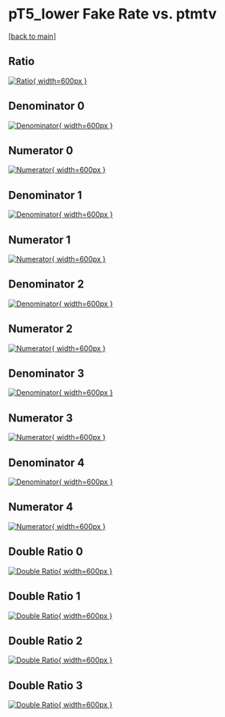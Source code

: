 # pT5_lower Fake Rate vs. ptmtv

[[back to main](./)]



## Ratio

[![Ratio](../mtv/var/pT5_lower_fakerate_ptmtv.png){ width=600px }](../mtv/var/pT5_lower_fakerate_ptmtv.pdf)

## Denominator 0

[![Denominator](../mtv/den/pT5_lower_fakerate_ptmtv_den0.png){ width=600px }](../mtv/den/pT5_lower_fakerate_ptmtv_den0.pdf)

## Numerator 0

[![Numerator](../mtv/num/pT5_lower_fakerate_ptmtv_num0.png){ width=600px }](../mtv/num/pT5_lower_fakerate_ptmtv_num0.pdf)

## Denominator 1

[![Denominator](../mtv/den/pT5_lower_fakerate_ptmtv_den1.png){ width=600px }](../mtv/den/pT5_lower_fakerate_ptmtv_den1.pdf)

## Numerator 1

[![Numerator](../mtv/num/pT5_lower_fakerate_ptmtv_num1.png){ width=600px }](../mtv/num/pT5_lower_fakerate_ptmtv_num1.pdf)

## Denominator 2

[![Denominator](../mtv/den/pT5_lower_fakerate_ptmtv_den2.png){ width=600px }](../mtv/den/pT5_lower_fakerate_ptmtv_den2.pdf)

## Numerator 2

[![Numerator](../mtv/num/pT5_lower_fakerate_ptmtv_num2.png){ width=600px }](../mtv/num/pT5_lower_fakerate_ptmtv_num2.pdf)

## Denominator 3

[![Denominator](../mtv/den/pT5_lower_fakerate_ptmtv_den3.png){ width=600px }](../mtv/den/pT5_lower_fakerate_ptmtv_den3.pdf)

## Numerator 3

[![Numerator](../mtv/num/pT5_lower_fakerate_ptmtv_num3.png){ width=600px }](../mtv/num/pT5_lower_fakerate_ptmtv_num3.pdf)

## Denominator 4

[![Denominator](../mtv/den/pT5_lower_fakerate_ptmtv_den4.png){ width=600px }](../mtv/den/pT5_lower_fakerate_ptmtv_den4.pdf)

## Numerator 4

[![Numerator](../mtv/num/pT5_lower_fakerate_ptmtv_num4.png){ width=600px }](../mtv/num/pT5_lower_fakerate_ptmtv_num4.pdf)

## Double Ratio 0

[![Double Ratio](../mtv/ratio/pT5_lower_fakerate_ptmtv_ratio0.png){ width=600px }](../mtv/ratio/pT5_lower_fakerate_ptmtv_ratio0.pdf)

## Double Ratio 1

[![Double Ratio](../mtv/ratio/pT5_lower_fakerate_ptmtv_ratio1.png){ width=600px }](../mtv/ratio/pT5_lower_fakerate_ptmtv_ratio1.pdf)

## Double Ratio 2

[![Double Ratio](../mtv/ratio/pT5_lower_fakerate_ptmtv_ratio2.png){ width=600px }](../mtv/ratio/pT5_lower_fakerate_ptmtv_ratio2.pdf)

## Double Ratio 3

[![Double Ratio](../mtv/ratio/pT5_lower_fakerate_ptmtv_ratio3.png){ width=600px }](../mtv/ratio/pT5_lower_fakerate_ptmtv_ratio3.pdf)

